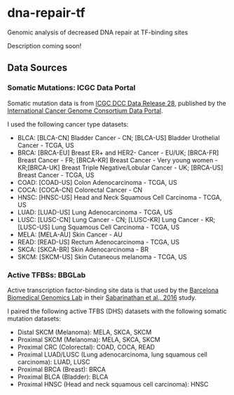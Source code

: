 # dna-repair-tf
Genomic analysis of decreased DNA repair at TF-binding sites

Description coming soon!

## Data Sources

### Somatic Mutations: ICGC Data Portal

Somatic mutation data is from [ICGC DCC Data Release 28](https://dcc.icgc.org/releases/release_28), published by the [International Cancer Genome Consortium Data Portal](https://dcc.icgc.org/).

I used the following cancer type datasets:

* BLCA: [BLCA-CN] Bladder Cancer - CN; [BLCA-US] Bladder Urothelial Cancer - TCGA, US
* BRCA: [BRCA-EU] Breast ER+ and HER2- Cancer - EU/UK; [BRCA-FR] Breast Cancer - FR; [BRCA-KR] Breast Cancer - Very young women - KR;[BRCA-UK] Breast Triple Negative/Lobular Cancer - UK; [BRCA-US] Breast Cancer - TCGA, US
* COAD: [COAD-US] Colon Adenocarcinoma - TCGA, US
* COCA: [COCA-CN] Colorectal Cancer - CN
* HNSC: [HNSC-US] Head and Neck Squamous Cell Carcinoma - TCGA, US
* LUAD: [LUAD-US] Lung Adenocarcinoma - TCGA, US
* LUSC: [LUSC-CN] Lung Cancer - CN; [LUSC-KR] Lung Cancer - KR; [LUSC-US] Lung Squamous Cell Carcinoma - TCGA, US
* MELA: [MELA-AU] Skin Cancer - AU
* READ: [READ-US] Rectum Adenocarcinoma - TCGA, US
* SKCA: [SKCA-BR] Skin Adenocarcinoma - BR
* SKCM: [SKCM-US] Skin Cutaneous melanoma - TCGA, US

### Active TFBSs: BBGLab

Active transcription factor-binding site data is that used by the [Barcelona Biomedical Genomics Lab](http://bg.upf.edu/group/projects/tfbs/) in their [Sabarinathan et al., 2016](https://www.doi.org/10.1038/nature17661) study.

I paired the following active TFBS (DHS) datasets with the following somatic mutation datasets:

* Distal SKCM (Melanoma): MELA, SKCA, SKCM
* Proximal SKCM (Melanoma): MELA, SKCA, SKCM
* Proximal CRC (Colorectal): COAD, COCA, READ
* Proximal LUAD/LUSC (Lung adenocarcinoma, lung squamous cell carcinoma): LUAD, LUSC
* Proximal BRCA (Breast): BRCA
* Proximal BLCA (Bladder): BLCA
* Proximal HNSC (Head and neck squamous cell carcinoma): HNSC